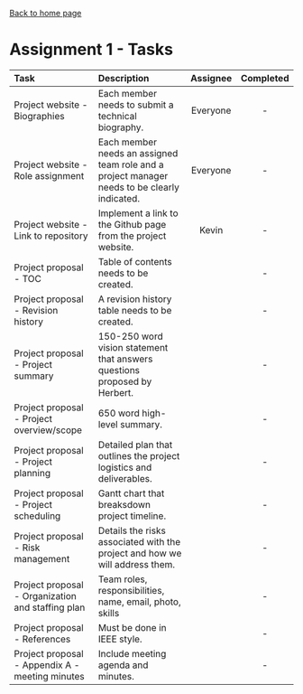 
[Back to home page](https://kevbot.github.io/cmpt275_fa2019_team8/)

# Assignment 1 - Tasks 

| Task | Description | Assignee | Completed |
| :----- | :----- | :-----: | :-----: | 
| Project website - Biographies  | Each member needs to submit a technical biography. | Everyone  | -  |
| Project website - Role assignment | Each member needs an assigned team role and a project manager needs to be clearly indicated. | Everyone  | -  
| Project website - Link to repository | Implement a link to the Github page from the project website.  | Kevin | - |
| Project proposal -  TOC | Table of contents needs to be created. |  |  - |
| Project proposal -  Revision history | A revision history table needs to be created. |   | -  |
| Project proposal -  Project summary | 150-250 word vision statement that answers questions proposed by Herbert. |   |  - |
| Project proposal -  Project overview/scope | 650 word high-level summary.  |   |  -  |
| Project proposal -  Project planning | Detailed plan that outlines the project logistics and deliverables. |   | - |
| Project proposal -  Project scheduling | Gantt chart that breaksdown project timeline.  |   | - |
| Project proposal -  Risk management | Details the risks associated with the project and how we will address them. |   |  - |
| Project proposal -  Organization and staffing plan | Team roles, responsibilities, name, email, photo, skills  |   |  - |
| Project proposal -  References | Must be done in IEEE style.  |   | -  |
| Project proposal -  Appendix A - meeting minutes |  Include meeting agenda and minutes. |   | -  |
